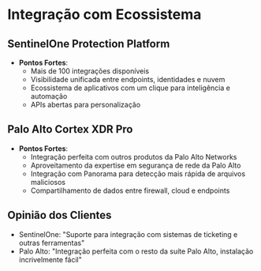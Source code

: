 # Integração com Ecossistema

## SentinelOne Protection Platform
- **Pontos Fortes**: 
  - Mais de 100 integrações disponíveis
  - Visibilidade unificada entre endpoints, identidades e nuvem
  - Ecossistema de aplicativos com um clique para inteligência e automação
  - APIs abertas para personalização

## Palo Alto Cortex XDR Pro
- **Pontos Fortes**:
  - Integração perfeita com outros produtos da Palo Alto Networks
  - Aproveitamento da expertise em segurança de rede da Palo Alto
  - Integração com Panorama para detecção mais rápida de arquivos maliciosos
  - Compartilhamento de dados entre firewall, cloud e endpoints

## Opinião dos Clientes
- SentinelOne: "Suporte para integração com sistemas de ticketing e outras ferramentas"
- Palo Alto: "Integração perfeita com o resto da suíte Palo Alto, instalação incrivelmente fácil"
